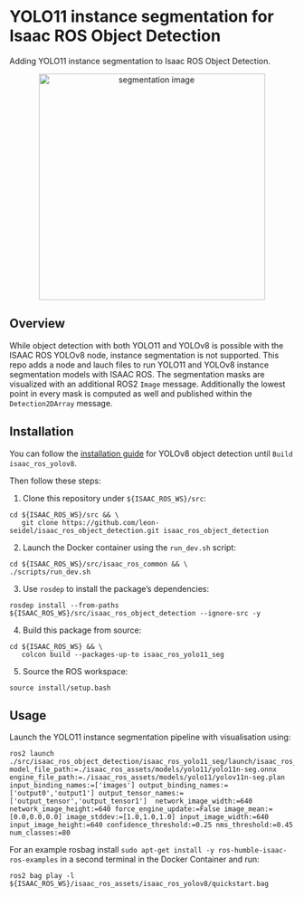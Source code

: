 # YOLO11 instance segmentation for Isaac ROS Object Detection

Adding YOLO11 instance segmentation to Isaac ROS Object Detection.

<div align="center"><img alt="segmentation image" src="./isaac_ros_yolo11_seg/example/segmentation_example.png" width="400px"/></div>

## Overview
While object detection with both YOLO11 and YOLOv8 is possible with the ISAAC ROS YOLOv8 node, instance segmentation is not supported. This repo adds a node and lauch files to run YOLO11 and YOLOv8 instance segmentation models with ISAAC ROS. The segmentation masks are visualized with an additional ROS2 `Image` message. Additionally the lowest point in every mask is computed as well and published within the `Detection2DArray` message.

## Installation
You can follow the [installation guide](https://nvidia-isaac-ros.github.io/repositories_and_packages/isaac_ros_object_detection/isaac_ros_yolov8/index.html#quickstart) for YOLOv8 object detection until `Build isaac_ros_yolov8`.

Then follow these steps:

1. Clone this repository under `${ISAAC_ROS_WS}/src`:
```
cd ${ISAAC_ROS_WS}/src && \
   git clone https://github.com/leon-seidel/isaac_ros_object_detection.git isaac_ros_object_detection
```
2. Launch the Docker container using the `run_dev.sh` script:
```
cd ${ISAAC_ROS_WS}/src/isaac_ros_common && \
./scripts/run_dev.sh
```
3. Use `rosdep` to install the package’s dependencies:
```
rosdep install --from-paths ${ISAAC_ROS_WS}/src/isaac_ros_object_detection --ignore-src -y
```
4. Build this package from source:
```
cd ${ISAAC_ROS_WS} && \
   colcon build --packages-up-to isaac_ros_yolo11_seg
```
5. Source the ROS workspace:
```
source install/setup.bash
```


## Usage

Launch the YOLO11 instance segmentation pipeline with visualisation using:
```
ros2 launch ./src/isaac_ros_object_detection/isaac_ros_yolo11_seg/launch/isaac_ros_yolo11_seg_visualize.launch.py model_file_path:=./isaac_ros_assets/models/yolo11/yolo11n-seg.onnx engine_file_path:=./isaac_ros_assets/models/yolo11/yolov11n-seg.plan input_binding_names:=['images'] output_binding_names:=['output0','output1'] output_tensor_names:=['output_tensor','output_tensor1']  network_image_width:=640 network_image_height:=640 force_engine_update:=False image_mean:=[0.0,0.0,0.0] image_stddev:=[1.0,1.0,1.0] input_image_width:=640 input_image_height:=640 confidence_threshold:=0.25 nms_threshold:=0.45 num_classes:=80
```
For an example rosbag install `sudo apt-get install -y ros-humble-isaac-ros-examples` in a second terminal in the Docker Container and run:
```
ros2 bag play -l ${ISAAC_ROS_WS}/isaac_ros_assets/isaac_ros_yolov8/quickstart.bag
```

